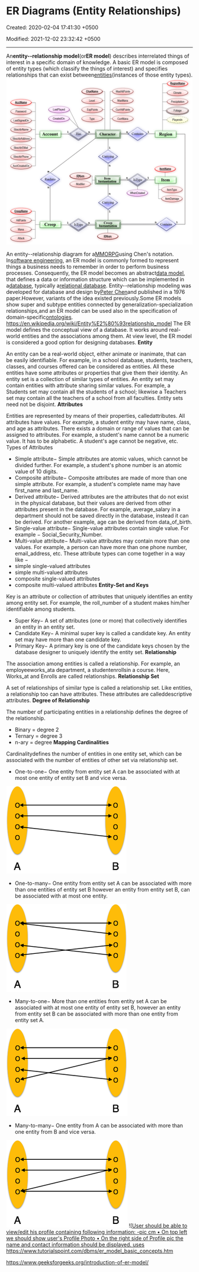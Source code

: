 # ER Diagrams (Entity Relationships)

Created: 2020-02-04 17:41:30 +0500

Modified: 2021-12-02 23:32:42 +0500

---

An**entity--relationship model**(or**ER model**) describes interrelated things of interest in a specific domain of knowledge. A basic ER model is composed of entity types (which classify the things of interest) and specifies relationships that can exist between[entities](https://en.wiktionary.org/wiki/entity)(instances of those entity types).
![AcctName Password LastSignedOn SbscrbrName SbscrbrAddress SbscrbrEMail SbscrbrPhone AcctCreatedOn CreepName HitPoints Mana Attack LastPlayed CreatedOn GharName Level ExpPoints Type n Has MaxHitPoints MaxMana CurrHitPoints CurrMana n 1 Contains Account m Ranlnto n Creep 1 1 IDNum Modifier n IsType Character 1 Carrying Item Instantiation Can-ying 1 Creep Instantiation IDNum n IsType WhenCreated 1 ReqionName Climate Precipitation Foliage Playersln Region ItemName Item Item Type ItemDamage 1 Contains ](media/ER-Diagrams-(Entity-Relationships)-image1.png)

An entity--relationship diagram for a[MMORPG](https://en.wikipedia.org/wiki/MMORPG)using Chen's notation.
In[software engineering](https://en.wikipedia.org/wiki/Software_engineering), an ER model is commonly formed to represent things a business needs to remember in order to perform business processes. Consequently, the ER model becomes an abstract[data model](https://en.wikipedia.org/wiki/Data_modeling), that defines a data or information structure which can be implemented in a[database](https://en.wikipedia.org/wiki/Database), typically a[relational database](https://en.wikipedia.org/wiki/Relational_database).
Entity--relationship modeling was developed for database and design by[Peter Chen](https://en.wikipedia.org/wiki/Peter_Chen)and published in a 1976 paper.However, variants of the idea existed previously.Some ER models show super and subtype entities connected by generalization-specialization relationships,and an ER model can be used also in the specification of domain-specific[ontologies](https://en.wikipedia.org/wiki/Ontology_(computer_science)).
<https://en.wikipedia.org/wiki/Entity%E2%80%93relationship_model>
The ER model defines the conceptual view of a database. It works around real-world entities and the associations among them. At view level, the ER model is considered a good option for designing databases.
**Entity**

An entity can be a real-world object, either animate or inanimate, that can be easily identifiable. For example, in a school database, students, teachers, classes, and courses offered can be considered as entities. All these entities have some attributes or properties that give them their identity.
An entity set is a collection of similar types of entities. An entity set may contain entities with attribute sharing similar values. For example, a Students set may contain all the students of a school; likewise a Teachers set may contain all the teachers of a school from all faculties. Entity sets need not be disjoint.
**Attributes**

Entities are represented by means of their properties, calledattributes. All attributes have values. For example, a student entity may have name, class, and age as attributes.
There exists a domain or range of values that can be assigned to attributes. For example, a student's name cannot be a numeric value. It has to be alphabetic. A student's age cannot be negative, etc.
Types of Attributes
-   Simple attribute− Simple attributes are atomic values, which cannot be divided further. For example, a student's phone number is an atomic value of 10 digits.
-   Composite attribute− Composite attributes are made of more than one simple attribute. For example, a student's complete name may have first_name and last_name.
-   Derived attribute− Derived attributes are the attributes that do not exist in the physical database, but their values are derived from other attributes present in the database. For example, average_salary in a department should not be saved directly in the database, instead it can be derived. For another example, age can be derived from data_of_birth.
-   Single-value attribute− Single-value attributes contain single value. For example − Social_Security_Number.
-   Multi-value attribute− Multi-value attributes may contain more than one values. For example, a person can have more than one phone number, email_address, etc.
These attribute types can come together in a way like −
-   simple single-valued attributes
-   simple multi-valued attributes
-   composite single-valued attributes
-   composite multi-valued attributes
**Entity-Set and Keys**

Key is an attribute or collection of attributes that uniquely identifies an entity among entity set.
For example, the roll_number of a student makes him/her identifiable among students.
-   Super Key− A set of attributes (one or more) that collectively identifies an entity in an entity set.
-   Candidate Key− A minimal super key is called a candidate key. An entity set may have more than one candidate key.
-   Primary Key− A primary key is one of the candidate keys chosen by the database designer to uniquely identify the entity set.
**Relationship**

The association among entities is called a relationship. For example, an employeeworks_ata department, a studentenrollsin a course. Here, Works_at and Enrolls are called relationships.
**Relationship Set**

A set of relationships of similar type is called a relationship set. Like entities, a relationship too can have attributes. These attributes are calleddescriptive attributes.
**Degree of Relationship**

The number of participating entities in a relationship defines the degree of the relationship.
-   Binary = degree 2
-   Ternary = degree 3
-   n-ary = degree
**Mapping Cardinalities**

Cardinalitydefines the number of entities in one entity set, which can be associated with the number of entities of other set via relationship set.
-   One-to-one− One entity from entity set A can be associated with at most one entity of entity set B and vice versa.

![One-to-one relation](media/ER-Diagrams-(Entity-Relationships)-image2.png)
-   One-to-many− One entity from entity set A can be associated with more than one entities of entity set B however an entity from entity set B, can be associated with at most one entity.

![One-to-many relation](media/ER-Diagrams-(Entity-Relationships)-image3.png)
-   Many-to-one− More than one entities from entity set A can be associated with at most one entity of entity set B, however an entity from entity set B can be associated with more than one entity from entity set A.

![Many-to-one relation](media/ER-Diagrams-(Entity-Relationships)-image4.png)
-   Many-to-many− One entity from A can be associated with more than one entity from B and vice versa.

![Many-to-many relation](media/ER-Diagrams-(Entity-Relationships)-image5.png)
![[User should be able to view/edit his profile containing following information: -pic cm • On top left we should show user's Profile Photo • On the right side of Profile pic the name and contact information should be displayed. uses ](media/ER-Diagrams-(Entity-Relationships)-image6.jpeg)<https://www.tutorialspoint.com/dbms/er_model_basic_concepts.htm>

<https://www.geeksforgeeks.org/introduction-of-er-model/>
